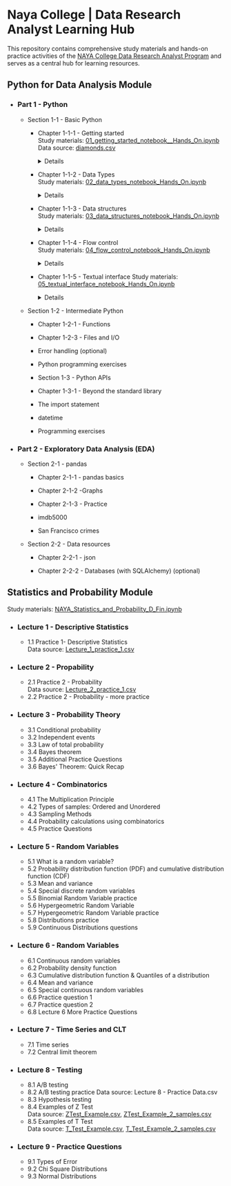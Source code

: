 # Naya College | Data Research Analyst Learning Hub
This repository contains comprehensive study materials and hands-on practice activities of the 
<a href="https://www.naya-college.co.il/courses/data-research-analyst/" target="_blank" rel="noopener">NAYA College Data Research Analyst Program</a> and serves as a central hub for learning resources.
## Python for Data Analysis Module

- ### Part 1 - Python

    * Section 1-1 - Basic Python

      - Chapter 1-1-1 - Getting started<br>
      Study materials: [01_getting_started_notebook__Hands_On.ipynb](https://github.com/Rina-Irene-arch/Naya_College_DRS_Learning_Hub/blob/main/01_getting_started_notebook__Hands_On.ipynb)<br>
      Data source: [diamonds.csv](https://github.com/Rina-Irene-arch/Naya_College_DRS_Learning_Hub/blob/main/diamonds.csv)   
         <details>
         - Basic concepts
            - Tradition first
            - Assignment and operations
            - Case sensitivity
            - Comments
            - Printing
            - Working environment
            - Indentation
            - Self-explanatory examples
            - Example 1 - Interactive Guess-My-Number game
            - Example 2 - Data exploration

      - Chapter 1-1-2 - Data Types<br> 
      Study materials: [02_data_types_notebook_Hands_On.ipynb](https://github.com/Rina-Irene-arch/Naya_College_DRS_Learning_Hub/blob/main/02_data_types_notebook_Hands_On.ipynb)
         <details>
         - General
         - Numbers
         - Strings
         - Common operations
         - Immutability
         - String literals
         - Multi-line string
         - Conversions
         - Booleans
         - Common operations
         - Exercises

      - Chapter 1-1-3 - Data structures<br> 
      Study materials: [03_data_structures_notebook_Hands_On.ipynb](https://github.com/Rina-Irene-arch/Naya_College_DRS_Learning_Hub/blob/main/03_data_structures_notebook_Hands_On.ipynb)
         <details>
         - Introduction
         - Lists
            - Lists are sequences
            - Indexing and slicing
            - Common operations
            - Lists are mutable
            - Adding elements - append(), insert() & extend()
            - Removing elements - pop() & remove()
            - Exercises
         - Tuples
            - Tuples are sequences
            - Tuples are immutable
            - [optional] Unpacking
         - Dictionaries
            - Fundamentals
            - Lists lookup vs. dictionary lookup
            - Getting and setting
            - Limitations
            - keys(), values() & items()
            - Common operations
               - pop(key)
               - The function len()
               - The operator in
         - [optional] Sets
            - Fundamentals
            - Common operations
               - add(x) and remove(x)
               - The function len()
               - The operator in
      - Chapter 1-1-4 - Flow control<br>
      Study materials: [04_flow_control_notebook_Hands_On.ipynb](https://github.com/Rina-Irene-arch/Naya_College_DRS_Learning_Hub/blob/main/04_flow_control_notebook_Hands_On.ipynb)
          <details>
         - The if statement (and friends)
            - elif and else
            - Nested if
            - [optional] Pythonic Truth
          = The for loop  
          - Basic Examples
          - he range() function
          - Initialization
          - Everyting (almost) is iterable
             - Strings
             - Lists
             - Tuples
             - Dictionaries
             - Exercises
          - The while loop
             - Exercises
           - [optional] Skipping iterations  
              - Basic examples
              - Exercises
       - Chapter 1-1-5 - Textual interface
      Study materials: [05_textual_interface_notebook_Hands_On.ipynb](https://github.com/Rina-Irene-arch/Naya_College_DRS_Learning_Hub/blob/main/05_textual_interface_notebook_Hands_On.ipynb)
          <details>
         - The input() function
            - Grand example (guess the number)
         - String formatting - format()  
         - String formatting - f-string
             - Formatting specifications
             - Exercises
    * Section 1-2 - Intermediate Python

      - Chapter 1-2-1 - Functions

      - Chapter 1-2-3 - Files and I/O

      - Error handling (optional)

      - Python programming exercises

      - Section 1-3 - Python APIs

      - Chapter 1-3-1 - Beyond the standard library

      - The import statement

      - datetime

      - Programming exercises

- ### Part 2 - Exploratory Data Analysis (EDA)

    * Section 2-1 - pandas

      - Chapter 2-1-1 - pandas basics

      - Chapter 2-1-2 -Graphs

      - Chapter 2-1-3 - Practice

      - imdb5000

      - San Francisco crimes

    * Section 2-2 - Data resources

      - Chapter 2-2-1 - json

      - Chapter 2-2-2 - Databases (with SQLAlchemy) (optional)
     
## Statistics and Probability Module
Study materials: [NAYA_Statistics_and_Probability_D_Fin.ipynb](https://github.com/Rina-Irene-arch/Naya_College_DRS_Learning_Hub/blob/main/NAYA_Statistics_and_Probability_D_Fin.ipynb)
- ### Lecture 1 - Descriptive Statistics
    * 1.1 Practice 1- Descriptive Statistics<br>
      Data source: [Lecture_1_practice_1.csv](https://github.com/Rina-Irene-arch/Naya_College_DRS_Learning_Hub/blob/main/Lecture_1_practice_1.csv)
- ### Lecture 2 - Propability
    * 2.1 Practice 2 - Probability<br>
      Data source: [Lecture_2_practice_1.csv](https://github.com/Rina-Irene-arch/Naya_College_DRS_Learning_Hub/blob/main/Lecture_2_practice_1.csv)
    * 2.2 Practice 2 - Probability - more practice
- ### Lecture 3 - Probability Theory
    * 3.1 Conditional probability
    * 3.2 Independent events
    * 3.3 Law of total probability
    * 3.4 Bayes theorem
    * 3.5 Additional Practice Questions
    * 3.6 Bayes' Theorem: Quick Recap
- ### Lecture 4 - Combinatorics
    * 4.1 The Multiplication Principle
    * 4.2 Types of samples: Ordered and Unordered
    * 4.3 Sampling Methods
    * 4.4 Probability calculations using combinatorics
    * 4.5 Practice Questions
- ### Lecture 5 - Random Variables
    * 5.1 What is a random variable?
    * 5.2 Probability distribution function (PDF) and cumulative distribution function (CDF)
    * 5.3 Mean and variance
    * 5.4 Special discrete random variables
    * 5.5 Binomial Random Variable practice
    * 5.6 Hypergeometric Random Variable
    * 5.7 Hypergeometric Random Variable practice
    * 5.8 Distributions practice
    * 5.9 Continuous Distributions questions
- ### Lecture 6 - Random Variables
    * 6.1 Continuous random variables
    * 6.2 Probability density function
    * 6.3 Cumulative distribution function & Quantiles of a distribution
    * 6.4 Mean and variance
    * 6.5 Special continuous random variables
    * 6.6 Practice question 1
    * 6.7 Practice question 2
    * 6.8 Lecture 6 More Practice Questions
- ### Lecture 7 - Time Series and CLT
    * 7.1 Time series
    * 7.2 Central limit theorem
- ### Lecture 8 - Testing
    * 8.1 A/B testing
    * 8.2 A/B testing practice
      Data source: Lecture 8 - Practice Data.csv
    * 8.3 Hypothesis testing
    * 8.4 Examples of Z Test<br>
      Data source: [ZTest_Example.csv](https://github.com/Rina-Irene-arch/Naya_College_DRS_Learning_Hub/blob/main/ZTest_Example.csv), [ZTest_Example_2_samples.csv](https://github.com/Rina-Irene-arch/Naya_College_DRS_Learning_Hub/blob/main/ZTest_Example_2_samples.csv)
    * 8.5 Examples of T Test<br>
      Data source: [T_Test_Example.csv](https://github.com/Rina-Irene-arch/Naya_College_DRS_Learning_Hub/blob/main/T_Test_Example.csv), [T_Test_Example_2_samples.csv](https://github.com/Rina-Irene-arch/Naya_College_DRS_Learning_Hub/blob/main/T_Test_Example_2_samples.csv)
- ### Lecture 9 - Practice Questions
    * 9.1 Types of Error
    * 9.2 Chi Square Distributions
    * 9.3 Normal Distributions

